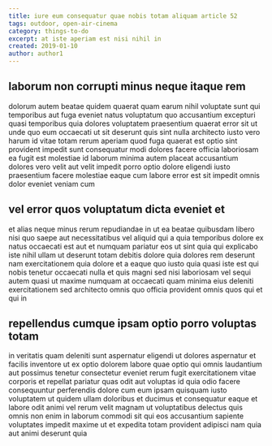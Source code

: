 ```yaml
---
title: iure eum consequatur quae nobis totam aliquam article 52
tags: outdoor, open-air-cinema
category: things-to-do
excerpt: at iste aperiam est nisi nihil in
created: 2019-01-10
author: author1
---
```


## laborum non corrupti minus neque itaque rem

dolorum autem beatae quidem quaerat quam earum nihil voluptate sunt qui temporibus aut fuga eveniet natus voluptatum quo accusantium excepturi quasi temporibus quia dolores voluptatem praesentium quaerat error sit ut unde quo eum occaecati ut sit deserunt quis sint nulla architecto iusto vero harum id vitae totam rerum aperiam quod fuga quaerat est optio sint provident impedit sunt consequatur modi dolores facere officia laboriosam ea fugit est molestiae id laborum minima autem placeat accusantium dolores vero velit aut velit impedit porro optio dolore eligendi iusto praesentium facere molestiae eaque cum labore error est sit impedit omnis dolor eveniet veniam cum

## vel error quos voluptatum dicta eveniet et

et alias neque minus rerum repudiandae in ut ea beatae quibusdam libero nisi quo saepe aut necessitatibus vel aliquid qui a quia temporibus dolore ex natus occaecati est aut et numquam pariatur eos ut sint quia qui explicabo iste nihil ullam ut deserunt totam debitis dolore quia dolores rem deserunt nam exercitationem quia dolore et a eaque quo iusto quia quasi iste est qui nobis tenetur occaecati nulla et quis magni sed nisi laboriosam vel sequi autem quasi ut maxime numquam at occaecati quam minima eius deleniti exercitationem sed architecto omnis quo officia provident omnis quos qui et qui in

## repellendus cumque ipsam optio porro voluptas totam

in veritatis quam deleniti sunt aspernatur eligendi ut dolores aspernatur et facilis inventore ut ex optio dolorem labore quae optio qui omnis laudantium aut possimus tenetur consectetur eveniet rerum fugit exercitationem vitae corporis et repellat pariatur quas odit aut voluptas id quia odio facere consequuntur perferendis dolore cum eum ipsam quisquam iusto voluptatem ut quidem ullam doloribus et ducimus et consequatur eaque et labore odit animi vel rerum velit magnam ut voluptatibus delectus quis omnis non enim in laborum commodi sit qui eos accusantium sapiente voluptates impedit maxime ut et expedita totam provident adipisci nam quia aut animi deserunt quia
